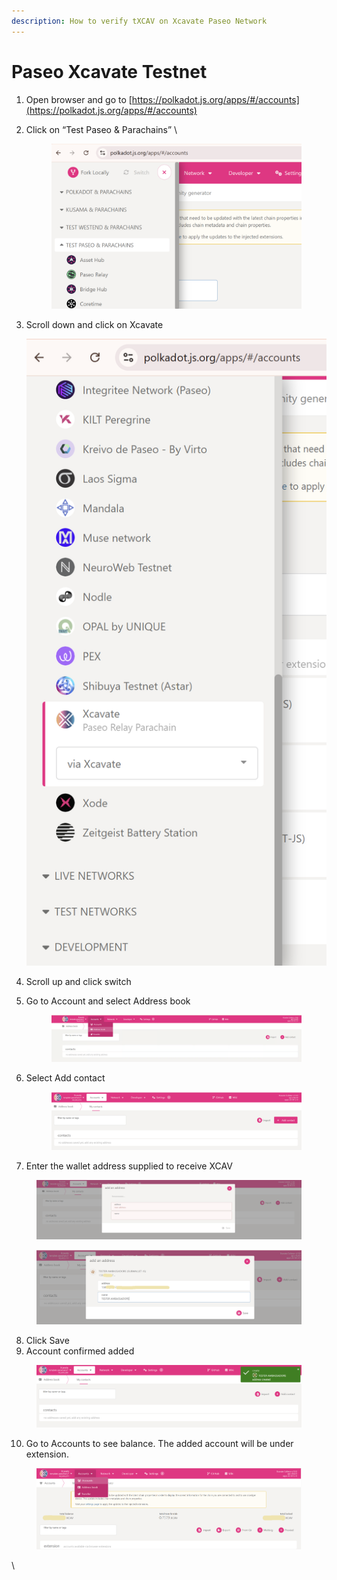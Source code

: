 ```yaml
---
description: How to verify tXCAV on Xcavate Paseo Network
---
```


# Paseo Xcavate Testnet

1. Open browser and go to [https://polkadot.js.org/apps/#/accounts](https://polkadot.js.org/apps/#/accounts)
2.  Click on “Test Paseo & Parachains” \


    <figure><img src=".gitbook/assets/unknown (1).png" alt=""><figcaption></figcaption></figure>



3.  Scroll down and click on Xcavate

    ![](<.gitbook/assets/unknown (2).png>)



4. Scroll up and click switch
5.  Go to Account and select Address book&#x20;

    <figure><img src=".gitbook/assets/image (73).png" alt=""><figcaption></figcaption></figure>

    &#x20;
6.  Select Add contact

    <figure><img src=".gitbook/assets/image (74).png" alt=""><figcaption></figcaption></figure>



7. Enter the wallet address supplied to receive XCAV

<figure><img src=".gitbook/assets/Polkadot - add an address.png" alt=""><figcaption></figcaption></figure>

<div align="right"><figure><img src=".gitbook/assets/image (76).png" alt=""><figcaption></figcaption></figure></div>

8. Click Save
9. Account confirmed added

<figure><img src=".gitbook/assets/image (77).png" alt=""><figcaption></figcaption></figure>



10. Go to Accounts to see balance. The added account will be under extension.

<figure><img src=".gitbook/assets/image (78).png" alt=""><figcaption></figcaption></figure>

\
